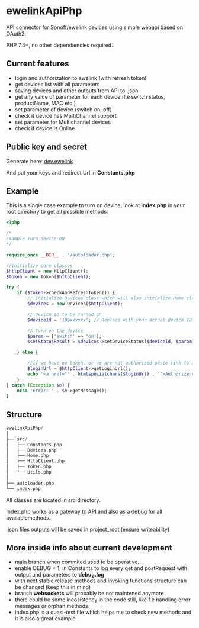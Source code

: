 # ewelinkApiPhp

API connector for Sonoff/ewelink devices using simple webapi based on OAuth2.

PHP 7.4+, no other dependiencies required.

## Current features

- login and authorization to ewelink (with refresh token)
- get devices list with all parameters
- saving devices and other outputs from API to .json
- get any value of parameter for each device (f.e switch status, productName, MAC etc.)
- set parameter of device (switch on, off)
- check if device has MultiChannel support
- set parameter for Multichannel devices
- check if device is Online

## Public key and secret

Generate here: [dev.ewelink](https://dev.ewelink.cc/)

And put your keys and redirect Url in **Constants.php**

## Example

This is a single case example to turn on device, look at **index.php** in your root directory to get all possible methods.

```php
<?php

/*
Example Turn device ON
*/

require_once __DIR__ . '/autoloader.php';

//initialize core classes
$httpClient = new HttpClient();
$token = new Token($httpClient);

try {
    if ($token->checkAndRefreshToken()) {
        // Initialize Devices class which will also initialize Home class and fetch family data
        $devices = new Devices($httpClient);

        // Device ID to be turned on
        $deviceId = '100xxxxxx'; // Replace with your actual device ID

        // Turn on the device
        $param = ['switch' => 'on'];
        $setStatusResult = $devices->setDeviceStatus($deviceId, $param);

    } else {

        //if we have no token, or we are not authorized paste link to authorization
        $loginUrl = $httpClient->getLoginUrl();
        echo '<a href="' . htmlspecialchars($loginUrl) . '">Authorize ewelinkApiPhp</a>';
    }
} catch (Exception $e) {
    echo 'Error: ' . $e->getMessage();
}


```

## Structure

``` rust
ewelinkApiPhp/
│
├── src/
│   ├── Constants.php
│   ├── Devices.php
│   ├── Home.php
│   ├── HttpClient.php
│   ├── Token.php
│   └── Utils.php
│
├── autoloader.php
└── index.php
```

All classes are located in src directory.

Index.php works as a gateway to API and also as a debug for all availablemethods.

.json files outputs will be saved in project_root (ensure writeability)

## More inside info about current development

- main branch when commited used to be operative.
- enable DEBUG = 1; in Constants to log every get and postRequest with output and parameters to **debug.log**
- with next stable release methods and invoking functions structure can be changed (keep this in mind)
- branch **websockets** will probably be not maintened anymore
- there could be some incosistency in the code still, like f.e handling error messages or orphan methods
- index.php is a quasi-test file which helps me to check new methods and it is also a great example
